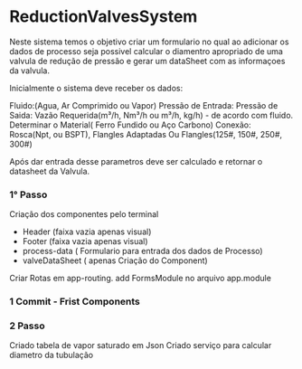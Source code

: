 # ReductionValvesSystem

Neste sistema temos o objetivo criar um formulario no qual ao adicionar os dados de processo seja possivel calcular o diamentro apropriado de uma valvula de redução de pressão e gerar um dataSheet com as informaçoes da valvula.

Inicialmente o sistema deve receber os dados:

Fluido:(Agua, Ar Comprimido ou Vapor)
Pressão de Entrada:
Pressão de Saida:
Vazão Requerida(m³/h, Nm³/h ou m³/h, kg/h) - de acordo com fluido.
Determinar o Material( Ferro Fundido ou Aço Carbono)
Conexão: Rosca(Npt, ou BSPT), Flangles Adaptadas Ou Flangles(125#, 150#, 250#, 300#)

Após dar entrada desse parametros deve ser calculado e retornar o datasheet da Valvula.

### 1° Passo

Criação dos componentes pelo terminal

- Header (faixa vazia apenas visual)
- Footer (faixa vazia apenas visual)
- process-data ( Formulario para entrada dos dados de Processo)
- valveDataSheet ( apenas Criação do Component)

Criar Rotas em app-routing.
add FormsModule no arquivo app.module

### 1 Commit - Frist Components

### 2 Passo

Criado tabela de vapor saturado em Json
Criado serviço para calcular diametro da tubulação

